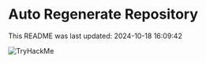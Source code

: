 # Auto Regenerate Repository

This README was last updated: 2024-10-18 16:09:42

 ![TryHackMe](https://tryhackme.com/badge/533634)